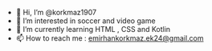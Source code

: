 - 👋 Hi, I’m @korkmaz1907
- 👀 I’m interested in soccer and video game
- 🌱 I’m currently learning HTML , CSS and Kotlin
- 📫 How to reach me : emirhankorkmaz.ek24@gmail.com

<!---
korkmaz1907/korkmaz1907 is a ✨ special ✨ repository because its `README.md` (this file) appears on your GitHub profile.
You can click the Preview link to take a look at your changes.
--->
